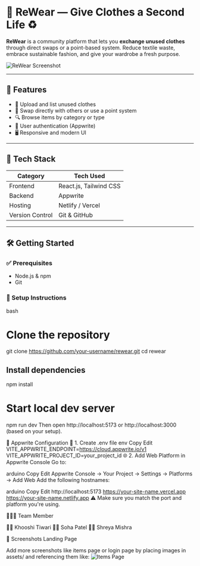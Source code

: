 # 👗 ReWear — Give Clothes a Second Life ♻️

**ReWear** is a community platform that lets you **exchange unused clothes** through direct swaps or a point-based system. Reduce textile waste, embrace sustainable fashion, and give your wardrobe a fresh purpose.

![ReWear Screenshot](./assets/screenshot.png)

---

## 🌟 Features

- 👚 Upload and list unused clothes
- 🔁 Swap directly with others or use a point system
- 🔍 Browse items by category or type
- 🔐 User authentication (Appwrite)
- 🖥️ Responsive and modern UI

---

## 🚀 Tech Stack

| Category        | Tech Used             |
|-----------------|------------------------|
| Frontend        | React.js, Tailwind CSS |
| Backend         | Appwrite               |
| Hosting         | Netlify / Vercel       |
| Version Control | Git & GitHub           |

---

## 🛠️ Getting Started

### ✅ Prerequisites

- Node.js & npm
- Git

### 🚀 Setup Instructions

bash
# Clone the repository
git clone https://github.com/your-username/rewear.git
cd rewear

## Install dependencies
npm install

# Start local dev server
npm run dev
Then open http://localhost:5173 or http://localhost:3000 (based on your setup).

🔐 Appwrite Configuration
🧾 1. Create .env file
env
Copy
Edit
VITE_APPWRITE_ENDPOINT=https://cloud.appwrite.io/v1
VITE_APPWRITE_PROJECT_ID=your_project_id
🌐 2. Add Web Platform in Appwrite Console
Go to:

arduino
Copy
Edit
Appwrite Console → Your Project → Settings → Platforms → Add Web
Add the following hostnames:

arduino
Copy
Edit
http://localhost:5173
https://your-site-name.vercel.app
https://your-site-name.netlify.app
⚠️ Make sure you match the port and platform you're using.

🧑‍🤝‍🧑 Team Member
	
👩‍💻 Khooshi Tiwari
👩‍💻 Soha Patel
👩‍💻 Shreya Mishra


📸 Screenshots
Landing Page

Add more screenshots like items page or login page by placing images in assets/ and referencing them like:
![Items Page](./assets/items.png)
